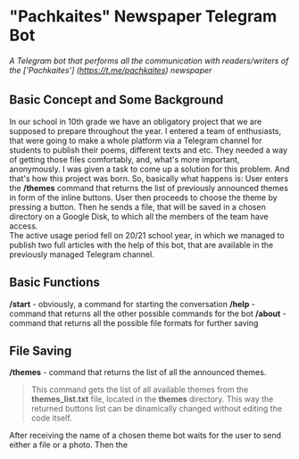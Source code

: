 # "Pachkaites" Newspaper Telegram Bot
###### A Telegram bot that performs all the communication with readers/writers of the ['Pachkaites'] (https://t.me/pachkaites) newspaper

## Basic Concept and Some Background

In our school in 10th grade we have an obligatory project that we are supposed to prepare throughout the year. I entered a team of enthusiasts, that were going to make a whole platform via a Telegram channel for students to publish their poems, different texts and etc. They needed a way of getting those files comfortably, and, what's more important, anonymously. I was given a task to come up a solution for this problem. And that's how this project was born.
So, basically what happens is:
User enters the **/themes** command that returns the list of previously announced themes in form of the inline buttons. User then proceeds to choose the theme by pressing a button. Then he sends a file, that will be saved in a chosen directory on a Google Disk, to which all the members of the team have access.    
The active usage period fell on 20/21 school year, in which we managed to publish two full articles with the help of this bot, that are available in the previously managed Telegram channel.

## Basic Functions

**/start** - obviously, a command for starting the conversation
**/help** - command that returns all the other possible commands for the bot
**/about** - command that returns all the possible file formats for further saving

## File Saving 

**/themes** - command that returns the list of all the announced themes. 

> This command gets the list of all available themes from the **themes_list.txt** file, located in the **themes** directory. This way the returned buttons list can be dinamically changed without editing the code itself.

After receiving the name of a chosen theme bot waits for the user to send either a file or a photo. Then the 
